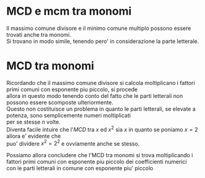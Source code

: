 # MCD e mcm tra monomi  

Il massimo comune divisore e il minimo comune multiplo possono essere trovati anche tra monomi.  
Si trovano in modo simile, tenendo pero' in considerazione la parte letterale.  

# MCD tra monomi  

Ricordando che il massimo comune divisore si calcola moltiplicano i fattori primi comuni con esponente piu piccolo, si procede  
allora in questo modo tenendo conto del fatto che le parti letterali non possono essere scomposte ulteriormente.  
Questo non costituisce un problema in quanto le parti letterali, se elevate a potenza, sono semplicemente numeri moltiplicati  
per se stesse $n$ volte.  
Diventa facile intuire che l'*MCD* tra $x$ ed $x^2$ sia $x$ in quanto se poniamo $x = 2$ allora e' evidente che  
puo' dividere $x^2 = 2^2$ e ovviamente anche se stesso.  

Possiamo allora concludere che l'MCD tra monomi si trova moltiplicando i fattori primi comuni con esponente piu piccolo dei coefficienti numerici  
con le parti letterali in comune con esponente piu' piccolo





